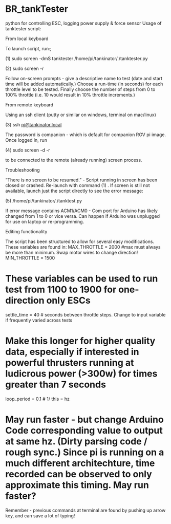 # BR_tankTester
python for controlling ESC, logging power supply &amp; force sensor
Usage of tanktester script:


From local keyboard


To launch script, run:;


(1) sudo screen -dmS tanktester /home/pi/tankinator/./tanktester.py


(2) sudo screen -r


Follow on-screen prompts - give a descriptive name to test (date and start time will be added automatically.) Choose a run-time (in seconds) for each throttle level to be tested. Finally choose the number of steps from 0 to 100% throttle (i.e. 10 would result in 10% throttle increments.) 


From remote keyboard


Using an ssh client (putty or similar on windows, terminal on mac/linux)


(3) ssh pi@tankinator.local


The password is companion - which is default for companion ROV pi image. Once logged in, run


(4) sudo screen -d -r


to be connected to the remote (already running) screen process.


Troubleshooting


“There is no screen to be resumed.” - Script running in screen has been closed or crashed. Re-launch with command (1) . If screen is still not available, launch just the script directly to see the error message:


(5)  /home/pi/tankinator/./tanktest.py


If error message contains
ACM1/ACM0 - Com port for Arduino has likely changed from 1 to 0 or vice versa.  Can happen if Arduino was unplugged for use on laptop or re-programming.


Editing functionality


The script has been structured to allow for several easy modifications. These variables are found in:
MAX_THROTTLE = 2000 #max must always be more than minimum. Swap motor wires to change direction!
MIN_THROTTLE = 1500
# These variables can be used to run test from 1100 to 1900 for one-direction only ESCs


settle_time = 40 # seconds between throttle steps. Change to input variable if frequently varied across tests
# Make this longer for higher quality data, especially if interested in powerful thrusters running at ludicrous power (>300w) for times greater than 7 seconds


loop_period = 0.1 # 1/ this = hz
# May run faster - but change Arduino Code corresponding value to output at same hz. (Dirty parsing code / rough sync.) Since pi is running on a much different architechture, time recorded can be observed to only approximate this timing. May run faster?


Remember - previous commands at terminal are found by pushing up arrow key, and can save a lot of typing!

